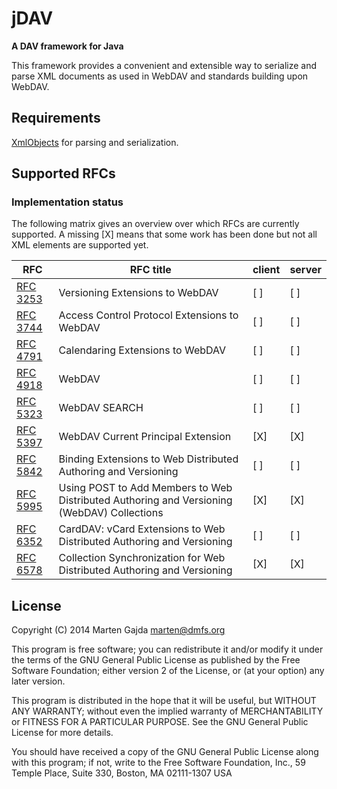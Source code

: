 
# jDAV

__A DAV framework for Java__

This framework provides a convenient and extensible way to serialize and parse XML documents as used in WebDAV and standards building upon WebDAV.

## Requirements

[XmlObjects](https://github.com/dmfs/xmlobjects) for parsing and serialization.

## Supported RFCs

### Implementation status

The following matrix gives an overview over which RFCs are currently supported. A missing [X] means that some work has been done but not all XML elements are supported yet.


| RFC | RFC title | client | server |
| --- | --------- | ------ | ------- |
| [RFC 3253](https://tools.ietf.org/html/rfc3253) | Versioning Extensions to WebDAV | [ ] | [ ] |
| [RFC 3744](https://tools.ietf.org/html/rfc3744) | Access Control Protocol Extensions to WebDAV   | [ ] | [ ] |
| [RFC 4791](https://tools.ietf.org/html/rfc4791) | Calendaring Extensions to WebDAV   | [ ] | [ ] |
| [RFC 4918](https://tools.ietf.org/html/rfc4918) | WebDAV  | [ ] | [ ] |
| [RFC 5323](https://tools.ietf.org/html/rfc5323) | WebDAV SEARCH | [ ] | [ ] |
| [RFC 5397](https://tools.ietf.org/html/rfc5397) | WebDAV Current Principal Extension | [X] | [X] |
| [RFC 5842](https://tools.ietf.org/html/rfc5842) | Binding Extensions to Web Distributed Authoring and Versioning | [ ] | [ ] |
| [RFC 5995](https://tools.ietf.org/html/rfc5995) | Using POST to Add Members to Web Distributed Authoring and Versioning (WebDAV) Collections | [X] | [X] |
| [RFC 6352](https://tools.ietf.org/html/rfc6352) | CardDAV: vCard Extensions to Web Distributed Authoring and Versioning  | [ ] | [ ] |
| [RFC 6578](https://tools.ietf.org/html/rfc6578) | Collection Synchronization for Web Distributed Authoring and Versioning  | [X] | [X] |

## License

Copyright (C) 2014 Marten Gajda <marten@dmfs.org>

This program is free software; you can redistribute it and/or modify
it under the terms of the GNU General Public License as published
by the Free Software Foundation; either version 2 of the License,
or (at your option) any later version.

This program is distributed in the hope that it will be useful, but
WITHOUT ANY WARRANTY; without even the implied warranty of
MERCHANTABILITY or FITNESS FOR A PARTICULAR PURPOSE. See the GNU
General Public License for more details.

You should have received a copy of the GNU General Public License
along with this program; if not, write to the Free Software
Foundation, Inc., 59 Temple Place, Suite 330, Boston, MA 02111-1307
USA
